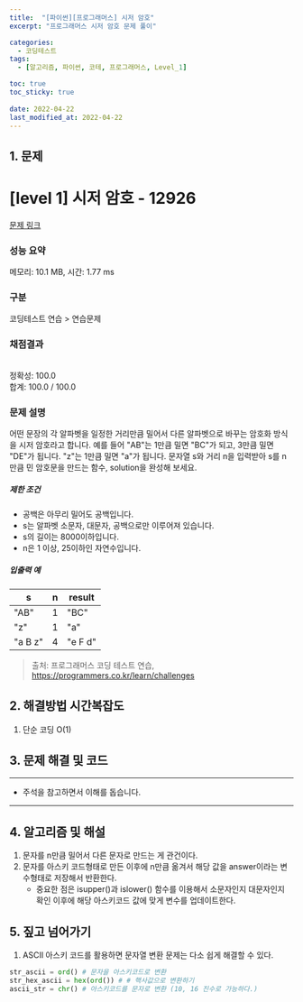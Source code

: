 ```yaml
---
title:  "[파이썬][프로그래머스] 시저 암호"
excerpt: "프로그래머스 시저 암호 문제 풀이"

categories:
  - 코딩테스트
tags:
  - [알고리즘, 파이썬, 코테, 프로그래머스, Level_1]

toc: true
toc_sticky: true
 
date: 2022-04-22
last_modified_at: 2022-04-22
---
```



## 1. 문제

# [level 1] 시저 암호 - 12926 

[문제 링크](https://programmers.co.kr/learn/courses/30/lessons/12926) 

### 성능 요약

메모리: 10.1 MB, 시간: 1.77 ms

### 구분

코딩테스트 연습 > 연습문제

### 채점결과

<br/>정확성: 100.0<br/>합계: 100.0 / 100.0

### 문제 설명

<p>어떤 문장의 각 알파벳을 일정한 거리만큼 밀어서 다른 알파벳으로 바꾸는 암호화 방식을 시저 암호라고 합니다.  예를 들어 "AB"는 1만큼 밀면 "BC"가 되고, 3만큼 밀면 "DE"가 됩니다. "z"는 1만큼 밀면 "a"가 됩니다. 문자열 s와 거리 n을 입력받아 s를 n만큼 민 암호문을 만드는 함수, solution을 완성해 보세요.</p>

<h5>제한 조건</h5>

<ul>
<li>공백은 아무리 밀어도 공백입니다.</li>
<li>s는 알파벳 소문자, 대문자, 공백으로만 이루어져 있습니다.</li>
<li>s의 길이는 8000이하입니다.</li>
<li>n은 1 이상, 25이하인 자연수입니다.</li>
</ul>

<h5>입출력 예</h5>
<table class="table">
        <thead><tr>
<th>s</th>
<th>n</th>
<th>result</th>
</tr>
</thead>
        <tbody><tr>
<td>"AB"</td>
<td>1</td>
<td>"BC"</td>
</tr>
<tr>
<td>"z"</td>
<td>1</td>
<td>"a"</td>
</tr>
<tr>
<td>"a B z"</td>
<td>4</td>
<td>"e F d"</td>
</tr>
</tbody>
      </table>

> 출처: 프로그래머스 코딩 테스트 연습, https://programmers.co.kr/learn/challenges

## 2. 해결방법 시간복잡도
1. 단순 코딩 O(1)


## 3. 문제 해결 및 코드
--- 

<script src="https://gist.github.com/cmblir/41bdf45747a2e101a20f25f56695d7d2.js"></script>

- 주석을 참고하면서 이해를 돕습니다.
---

## 4. 알고리즘 및 해설

1. 문자를 n만큼 밀어서 다른 문자로 만드는 게 관건이다.
2. 문자를 아스키 코드형태로 만든 이후에 n만큼 옮겨서 해당 값을 answer이라는 변수형태로 저장해서 반환한다.
    - 중요한 점은 isupper()과 islower() 함수를 이용해서 소문자인지 대문자인지 확인 이후에 해당 아스키코드 값에 맞게 변수를 업데이트한다.

## 5. 짚고 넘어가기

1. ASCII 아스키 코드를 활용하면 문자열 변환 문제는 다소 쉽게 해결할 수 있다.
```python
str_ascii = ord() # 문자을 아스키코드로 변환
str_hex_ascii = hex(ord()) # # 핵사값으로 변환하기
ascii_str = chr() # 아스키코드를 문자로 변환 (10, 16 진수로 가능하다.)
```